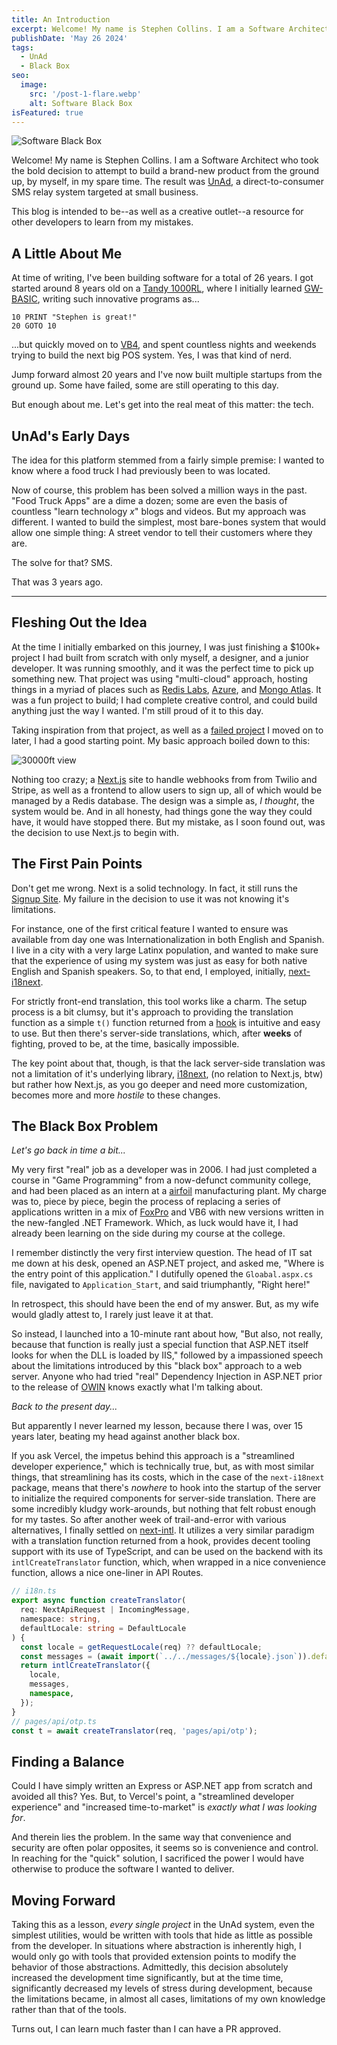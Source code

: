 ```yaml
---
title: An Introduction
excerpt: Welcome! My name is Stephen Collins. I am a Software Architect who took the bold decision to attempt to build a brand-new product from the ground up, by myself, in my spare time. The result was UnAd, a direct-to-consumer SMS relay system targeted at small business.
publishDate: 'May 26 2024'
tags:
  - UnAd
  - Black Box
seo:
  image:
    src: '/post-1-flare.webp'
    alt: Software Black Box
isFeatured: true
---
```


![Software Black Box](/post-1-flare.webp)

Welcome!  My name is Stephen Collins.  I am a Software Architect who took the bold decision to attempt to build a brand-new product from the ground up, by myself, in my spare time.  The result was [UnAd](https://theunad.com), a direct-to-consumer SMS relay system targeted at small business.

This blog is intended to be--as well as a creative outlet--a resource for other developers to learn from my mistakes.

## A Little About Me

At time of writing, I've been building software for a total of 26 years.  I got started around 8 years old on a [Tandy 1000RL](https://en.wikipedia.org/wiki/Tandy_1000), where I initially learned [GW-BASIC](https://en.wikipedia.org/wiki/GW-BASIC), writing such innovative programs as...

```basic
10 PRINT "Stephen is great!"
20 GOTO 10
```

...but quickly moved on to [VB4](https://en.wikipedia.org/wiki/Visual_Basic_(classic)), and spent countless nights and weekends trying to build the next big POS system.  Yes, I was that kind of nerd.

Jump forward almost 20 years and I've now built multiple startups from the ground up.  Some have failed, some are still operating to this day.

But enough about me.  Let's get into the real meat of this matter: the tech.

## UnAd's Early Days

The idea for this platform stemmed from a fairly simple premise:  I wanted to know where a food truck I had previously been to was located.

Now of course, this problem has been solved a million ways in the past.  "Food Truck Apps" are a dime a dozen; some are even the basis of countless "learn technology *x*" blogs and videos.  But my approach was different.  I wanted to build the simplest, most bare-bones system that would allow one simple thing:  A street vendor to tell their customers where they are.  

The solve for that?  SMS.

That was 3 years ago.

---
## Fleshing Out the Idea

At the time I initially embarked on this journey, I was just finishing a $100k+ project I had built from scratch with only myself, a designer, and a junior developer.  It was running smoothly, and it was the perfect time to pick up something new.  That project was using "multi-cloud" approach, hosting things in a myriad of places such as [Redis Labs](https://redis.io/), [Azure](https://azure.microsoft.com/), and [Mongo Atlas](https://www.mongodb.com/products/platform/atlas-database).  It was a fun project to build; I had complete creative control, and could build anything just the way I wanted.  I'm still proud of it to this day.

Taking inspiration from that project, as well as a [failed project](https://www.sec.gov/litigation/litreleases/lr-25825) I moved on to later, I had a good starting point.  My basic approach boiled down to this:

![30000ft view](/30000ft-old.svg)

Nothing too crazy; a [Next.js](https://nextjs.org/) site to handle webhooks from from Twilio and Stripe, as well as a frontend to allow users to sign up, all of which would be managed by a Redis database.  The design was a simple as, *I thought*, the system would be.  And in all honesty, had things gone the way they could have, it would have stopped there.  But my mistake, as I soon found out, was the decision to use Next.js to begin with.

## The First Pain Points

Don't get me wrong.  Next is a solid technology.  In fact, it still runs the [Signup Site](https://signup.unad.tech/).  My failure in the decision to use it was not knowing it's limitations.

For instance, one of the first critical feature I wanted to ensure was available from day one was Internationalization in both English and Spanish.  I live in a city with a very large Latinx population, and wanted to make sure that the experience of using my system was just as easy for both native English and Spanish speakers.  So, to that end, I employed, initially, [next-i18next](https://github.com/i18next/next-i18next).

For strictly front-end translation, this tool works like a charm.  The setup process is a bit clumsy, but it's approach to providing the translation function as a simple `t()` function returned from a [hook](https://react.dev/reference/react/hooks) is intuitive and easy to use.  But then there's server-side translations, which, after **weeks** of fighting, proved to be, at the time, basically impossible.

The key point about that, though, is that the lack server-side translation was not a limitation of it's underlying library, [i18next](https://www.i18next.com/), (no relation to Next.js, btw) but rather how Next.js, as you go deeper and need more customization, becomes more and more *hostile* to these changes.

## The Black Box Problem

*Let's go back in time a bit...*

My very first "real" job as a developer was in 2006.  I had just completed a course in "Game Programming" from a now-defunct community college, and had been placed as an intern at a [airfoil](https://en.wikipedia.org/wiki/Components_of_jet_engines) manufacturing plant.  My charge was to, piece by piece, begin the process of replacing a series of applications written in a mix of [FoxPro](https://en.wikipedia.org/wiki/FoxPro) and VB6 with new versions written in the new-fangled .NET Framework.  Which, as luck would have it, I had already been learning on the side during my course at the college.

I remember distinctly the very first interview question.  The head of IT sat me down at his desk, opened an ASP.NET project, and asked me, "Where is the entry point of this application."  I dutifully opened the `Gloabal.aspx.cs` file, navigated to `Application_Start`, and said triumphantly, "Right here!"

In retrospect, this should have been the end of my answer.  But, as my wife would gladly attest to, I rarely just leave it at that.

So instead, I launched into a 10-minute rant about how, "But also, not really, because that function is really just a special function that ASP.NET itself looks for when the DLL is loaded by IIS," followed by a impassioned speech about the limitations introduced by this "black box" approach to a web server.  Anyone who had tried "real" Dependency Injection in ASP.NET prior to the release of [OWIN](https://learn.microsoft.com/en-us/aspnet/aspnet/overview/owin-and-katana/getting-started-with-owin-and-katana) knows exactly what I'm talking about.

*Back to the present day...*

But apparently I never learned my lesson, because there I was, over 15 years later, beating my head against another black box.

If you ask Vercel, the impetus behind this approach is a "streamlined developer experience," which is technically true, but, as with most similar things, that streamlining has its costs, which in the case of the `next-i18next` package, means that there's *nowhere* to hook into the startup of the server to initialize the required components for server-side translation.  There are some incredibly kludgy work-arounds, but nothing that felt robust enough for my tastes.  So after another week of trail-and-error with various alternatives, I finally settled on [next-intl](https://next-intl-docs.vercel.app/).  It utilizes a very similar paradigm with a translation function returned from a hook, provides decent tooling support with its use of TypeScript, and can be used on the backend with its `intlCreateTranslator` function, which, when wrapped in a nice convenience function, allows a nice one-liner in API Routes.

```ts
// i18n.ts
export async function createTranslator(
  req: NextApiRequest | IncomingMessage,
  namespace: string,
  defaultLocale: string = DefaultLocale
) {
  const locale = getRequestLocale(req) ?? defaultLocale;
  const messages = (await import(`../../messages/${locale}.json`)).default;
  return intlCreateTranslator({
    locale,
    messages,
    namespace,
  });
}
// pages/api/otp.ts
const t = await createTranslator(req, 'pages/api/otp');
```

## Finding a Balance

Could I have simply written an Express or ASP.NET app from scratch and avoided all this?  Yes.  But, to Vercel's point, a "streamlined developer experience" and "increased time-to-market" is *exactly what I was looking for*.

And therein lies the problem.  In the same way that convenience and security are often polar opposites, it seems so is convenience and control.  In reaching for the "quick" solution, I sacrificed the power I would have otherwise to produce the software I wanted to deliver.

## Moving Forward

Taking this as a lesson, *every single project* in the UnAd system, even the simplest utilities, would be written with tools that hide as little as possible from the developer.  In situations where abstraction is inherently high, I would only go with tools that provided extension points to modify the behavior of those abstractions.  Admittedly, this decision absolutely increased the development time significantly, but at the time time, significantly decreased my levels of stress during development, because the limitations became, in almost all cases, limitations of my own knowledge rather than that of the tools.

Turns out, I can learn much faster than I can have a PR approved.
